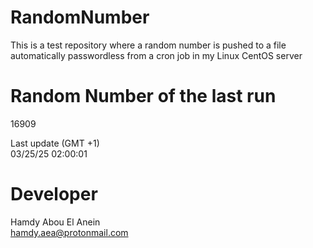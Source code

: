 # RandomNumber    
This is a test repository where a random number is pushed to a file automatically passwordless from a cron job in my Linux CentOS server    
# Random Number of the last run   
16909
      
Last update (GMT +1)    
03/25/25 02:00:01
# Developer    
Hamdy Abou El Anein   
hamdy.aea@protonmail.com
